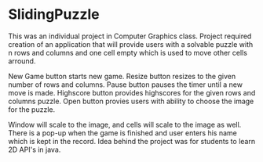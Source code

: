 SlidingPuzzle
=============

This was an individual project in Computer Graphics class.
Project required creation of an application that will provide users with a 
solvable puzzle with n rows and columns and one cell empty which is used to
move other cells arround. 

New Game button starts new game.
Resize button resizes to the given number of rows and columns.
Pause button pauses the timer until a new move is made.
Highscore button provides highscores for the given rows and columns puzzle.
Open button provies users with ability to choose the image for the puzzle.

Window will scale to the image, and cells will scale to the image as well.
There is a pop-up when the game is finished and user enters his name which is kept in the record.
Idea behind the project was for students to learn 2D API's in java.
